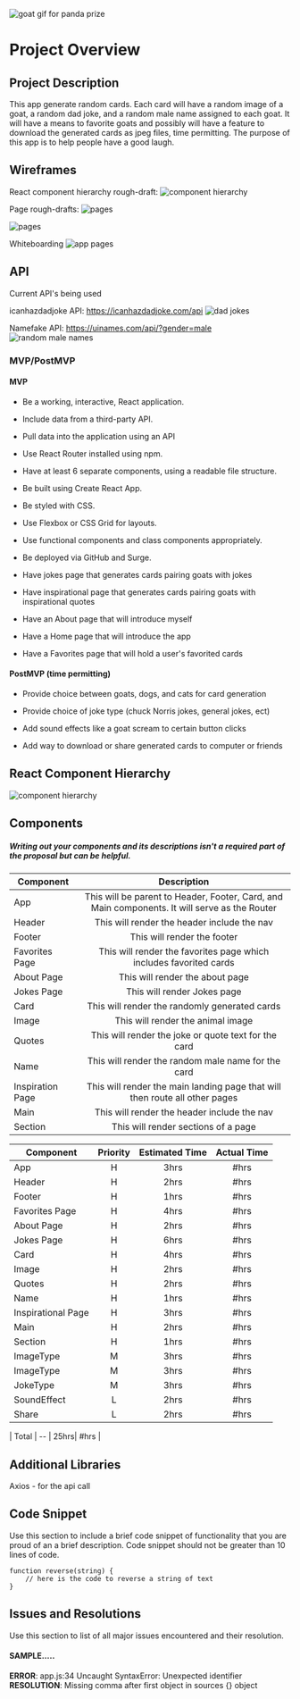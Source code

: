 ![goat gif for panda prize](https://media3.giphy.com/media/Q6lrzliWvxS6c/source.gif)

# Project Overview


## Project Description

This app generate random cards. Each card will have a random image of a goat, a random dad joke, and a random male name assigned to each goat. It will have a means to favorite goats and possibly will have a feature to download the generated cards as jpeg files, time permitting. The purpose of this app is to help people have a good laugh.

## Wireframes

React component hierarchy rough-draft:
![component hierarchy](https://res.cloudinary.com/dldktffdd/image/upload/v1566589248/proj%202/project%20worksheet/wireframing/Image_from_iOS_2_sktsxn.jpg)

Page rough-drafts:
![pages](https://res.cloudinary.com/dldktffdd/image/upload/v1566589248/proj%202/project%20worksheet/wireframing/Image_from_iOS_1_owdoer.jpg)

![pages](https://res.cloudinary.com/dldktffdd/image/upload/v1566589248/proj%202/project%20worksheet/wireframing/Image_from_iOS_x7g7of.jpg)

Whiteboarding
![app pages](https://res.cloudinary.com/dldktffdd/image/upload/v1566589248/proj%202/project%20worksheet/wireframing/Image_from_iOS_3_rlbxej.jpg)

## API

Current API's being used

icanhazdadjoke API: https://icanhazdadjoke.com/api
![dad jokes](https://res.cloudinary.com/dldktffdd/image/upload/v1566584374/proj%202/project%20worksheet/api%20screenshots/Screen_Shot_2019-08-23_at_2.18.56_PM_kgd2i3.png)

Namefake API: https://uinames.com/api/?gender=male
![random male names](https://res.cloudinary.com/dldktffdd/image/upload/v1566584878/proj%202/project%20worksheet/api%20screenshots/Screen_Shot_2019-08-23_at_2.27.23_PM_tbjizd.png)


### MVP/PostMVP

#### MVP
- Be a working, interactive, React application.

- Include data from a third-party API.

- Pull data into the application using an API

- Use React Router installed using npm.

- Have at least 6 separate components, using a readable file structure.

- Be built using Create React App.

- Be styled with CSS.

- Use Flexbox or CSS Grid for layouts.

- Use functional components and class components appropriately.

- Be deployed via GitHub and Surge.

- Have jokes page that generates cards pairing goats with jokes

- Have inspirational page that generates cards pairing goats with inspirational quotes

- Have an About page that will introduce myself

- Have a Home page that will introduce the app

- Have a Favorites page that will hold a user's favorited cards


#### PostMVP (time permitting)

- Provide choice between goats, dogs, and cats for card generation

- Provide choice of joke type (chuck Norris jokes, general jokes, ect)

- Add sound effects like a goat scream to certain button clicks

- Add way to download or share generated cards to computer or friends


## React Component Hierarchy

![component hierarchy](https://res.cloudinary.com/dldktffdd/image/upload/v1566589248/proj%202/project%20worksheet/wireframing/Image_from_iOS_4_axlvc7.jpg)

## Components
##### Writing out your components and its descriptions isn't a required part of the proposal but can be helpful.


| Component | Description |
| --- | :---: |  
| App | This will be parent to Header, Footer, Card, and Main components. It will serve as the Router|
| Header | This will render the header include the nav |
| Footer | This will render the footer |
| Favorites Page | This will render the favorites page which includes favorited cards|
| About Page | This will render the about page |
| Jokes Page | This will render Jokes page |
| Card | This will render the randomly generated cards |
| Image | This will render the animal image |
| Quotes | This will render the joke or quote text for the card |
| Name | This will render the random male name for the card |
| Inspiration Page | This will render the main landing page that will then route all other pages |
| Main | This will render the header include the nav |
| Section | This will render sections of a page |


| Component | Priority | Estimated Time | Actual Time |
| --- | :---: |  :---: | :---: |
| App | H | 3hrs| #hrs |
| Header | H | 2hrs| #hrs |
| Footer | H | 1hrs| #hrs |
| Favorites Page | H | 4hrs| #hrs |
| About Page | H | 2hrs| #hrs |
| Jokes Page | H | 6hrs| #hrs |
| Card | H | 4hrs| #hrs |
| Image | H | 2hrs| #hrs |
| Quotes | H | 2hrs| #hrs |
| Name | H | 1hrs| #hrs |
| Inspirational Page | H | 3hrs| #hrs |
| Main | H | 2hrs| #hrs |
| Section | H | 1hrs| #hrs |
| ImageType | M | 3hrs| #hrs |
| ImageType | M | 3hrs| #hrs |
| JokeType | M | 3hrs| #hrs |
| SoundEffect | L | 2hrs| #hrs |
| Share | L | 2hrs| #hrs |

| Total | -- | 25hrs| #hrs |

## Additional Libraries
 Axios - for the api call

## Code Snippet

Use this section to include a brief code snippet of functionality that you are proud of an a brief description.  Code snippet should not be greater than 10 lines of code.

```
function reverse(string) {
	// here is the code to reverse a string of text
}
```

## Issues and Resolutions
 Use this section to list of all major issues encountered and their resolution.

#### SAMPLE.....
**ERROR**: app.js:34 Uncaught SyntaxError: Unexpected identifier                                
**RESOLUTION**: Missing comma after first object in sources {} object
